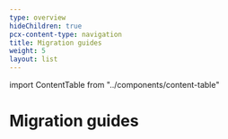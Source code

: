 ```yaml
---
type: overview
hideChildren: true
pcx-content-type: navigation
title: Migration guides
weight: 5
layout: list
---
```


import ContentTable from "../components/content-table"

# Migration guides

<ContentTable path="migrations" />

